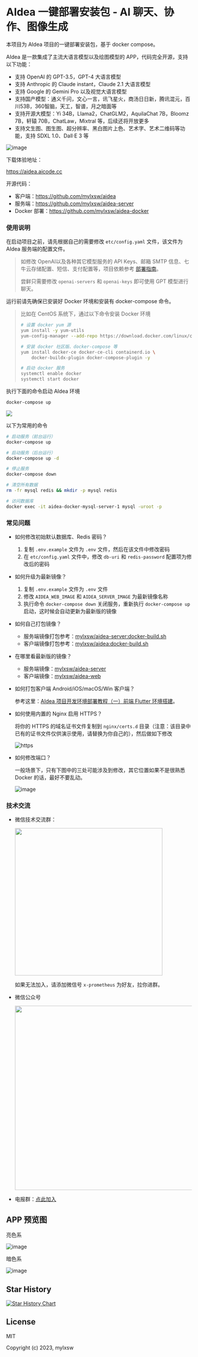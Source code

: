 # AIdea 一键部署安装包 - AI 聊天、协作、图像生成

本项目为 AIdea 项目的一键部署安装包，基于 docker compose。

AIdea 是一款集成了主流大语言模型以及绘图模型的 APP，代码完全开源，支持以下功能：

- 支持 OpenAI 的 GPT-3.5，GPT-4 大语言模型
- 支持 Anthropic 的 Claude instant，Claude 2.1 大语言模型
- 支持 Google 的 Gemini Pro 以及视觉大语言模型
- 支持国产模型：通义千问，文心一言，讯飞星火，商汤日日新，腾讯混元，百川53B，360智脑，天工，智谱，月之暗面等
- 支持开源大模型：Yi 34B，Llama2，ChatGLM2，AquilaChat 7B，Bloomz 7B，轩辕 70B，ChatLaw，Mixtral 等，后续还将开放更多
- 支持文生图、图生图、超分辨率、黑白图片上色、艺术字、艺术二维码等功能，支持 SDXL 1.0、Dall·E 3 等

![image](https://github.com/mylxsw/aidea/assets/2330911/297bfe8e-8b26-45b3-bc03-26bc81823211)

下载体验地址：

https://aidea.aicode.cc

开源代码：

- 客户端：https://github.com/mylxsw/aidea
- 服务端：https://github.com/mylxsw/aidea-server
- Docker 部署：https://github.com/mylxsw/aidea-docker


### 使用说明

在启动项目之前，请先根据自己的需要修改 `etc/config.yaml` 文件，该文件为 AIdea 服务端的配置文件。

> 如修改 OpenAI以及各种其它模型服务的 API Keys、邮箱 SMTP 信息、七牛云存储配置、短信、支付配置等，项目依赖参考 [部署指南](https://github.com/mylxsw/aidea-server/blob/main/docs/deploy.md#%E9%A1%B9%E7%9B%AE%E4%BE%9D%E8%B5%96)。
>
> 尝鲜只需要修改 `openai-servers` 和 `openai-keys` 即可使用 GPT 模型进行聊天。

运行前请先确保已安装好 Docker 环境和安装有 docker-compose 命令。

> 比如在 CentOS 系统下，通过以下命令安装 Docker 环境
> 
> ```bash
> # 设置 docker yum 源
> yum install -y yum-utils
> yum-config-manager --add-repo https://download.docker.com/linux/centos/docker-ce.repo
> 
> # 安装 docker 社区版、docker-compose 等
> yum install docker-ce docker-ce-cli containerd.io \
>     docker-buildx-plugin docker-compose-plugin -y
>
> # 启动 docker 服务
> systemctl enable docker
> systemctl start docker
> ```

执行下面的命令启动 AIdea 环境

```bash
docker-compose up
```

[![](./video-preview.png)](https://player.bilibili.com/player.html?aid=236534307&bvid=BV14e411Z7wG&cid=1348699022&p=1)

以下为常用的命令

```bash
# 启动服务（前台运行）
docker-compose up

# 启动服务（后台运行）
docker-compose up -d

# 停止服务
docker-compose down

# 清空所有数据
rm -fr mysql redis && mkdir -p mysql redis

# 访问数据库
docker exec -it aidea-docker-mysql-server-1 mysql -uroot -p
```

### 常见问题

- 如何修改初始默认数据库、Redis 密码？
    1. 复制 `.env.example` 文件为 `.env` 文件，然后在该文件中修改密码
    2. 在 `etc/config.yaml` 文件中，修改 `db-uri` 和 `redis-password` 配置项为修改后的密码

- 如何升级为最新镜像？
    1. 复制 `.env.example` 文件为 `.env` 文件
    2. 修改 `AIDEA_WEB_IMAGE` 和 `AIDEA_SERVER_IMAGE` 为最新镜像名称
    3. 执行命令 `docker-compose down` 关闭服务，重新执行 `docker-compose up` 启动，这时候会自动更新为最新版的镜像

- 如何自己打包镜像？
    - 服务端镜像打包参考：[mylxsw/aidea-server:docker-build.sh](https://github.com/mylxsw/aidea-server/blob/main/docker-build.sh)
    - 客户端镜像打包参考：[mylxsw/aidea:docker-build.sh](https://github.com/mylxsw/aidea/blob/main/docker-build.sh)

- 在哪里看最新版的镜像？
    - 服务端镜像：[mylxsw/aidea-server](https://hub.docker.com/r/mylxsw/aidea-server)
    - 客户端镜像：[mylxsw/aidea-web](https://hub.docker.com/r/mylxsw/aidea-web)

- 如何打包客户端 Android/iOS/macOS/Win 客户端？

    参考这里：[AIdea 项目开发环境部署教程（一）前端 Flutter 环境搭建](https://mp.weixin.qq.com/s?__biz=MzA3NTU1NDk4Mg==&mid=2454663555&idx=1&sn=8641dd19b37ef6b9805217a6f10faeda&chksm=88d5584abfa2d15cd08ff790ba9fd5444408f73343b3cceeee93cf91248e660f04bb6fd8d3eb&scene=178&cur_album_id=3204997940193296389#rd)。

- 如何使用内置的 Nginx 启用 HTTPS？

    将你的 HTTPS 的域名证书文件复制到 `nginx/certs.d` 目录（注意：该目录中已有的证书文件仅供演示使用，请替换为你自己的），然后做如下修改

    ![https](./https.jpg)
    
- 如何修改端口？

  一般场景下，只有下图中的三处可能涉及到修改，其它位置如果不是很熟悉 Docker 的话，最好不要乱动。

    ![image](https://github.com/mylxsw/aidea-docker/assets/2330911/1e7b2918-2681-4345-a1ea-6c5fefe8847e)


### 技术交流

- 微信技术交流群：

    <img src="https://github.com/mylxsw/aidea/assets/2330911/50e400ec-3e8d-4e39-a08b-874a2c527b6d" width="400"/>

    如果无法加入，请添加微信号 `x-prometheus` 为好友，拉你进群。

- 微信公众号

    <img src="https://github.com/mylxsw/aidea-server/assets/2330911/376a3b9f-eacd-45c6-9630-39eb720ba097" width="500" />

- 电报群：[点此加入](https://t.me/aideachat)

## APP 预览图

亮色系

![image](https://github.com/mylxsw/aidea-server/assets/2330911/9c9e878c-67ab-43d6-a9d0-84faf9a6a511)

暗色系

![image](https://github.com/mylxsw/aidea-server/assets/2330911/9e5cc989-4ef5-496b-ab4d-7b9d29793ce3)


## Star History

<a href="https://star-history.com/#mylxsw/aidea-docker">
  <picture>
    <source media="(prefers-color-scheme: dark)" srcset="https://api.star-history.com/svg?repos=mylxsw/aidea-docker&type=Date&theme=dark" />
    <source media="(prefers-color-scheme: light)" srcset="https://api.star-history.com/svg?repos=mylxsw/aidea-docker&type=Date" />
    <img alt="Star History Chart" src="https://api.star-history.com/svg?repos=mylxsw/aidea-docker&type=Date" />
  </picture>
</a>

## License

MIT

Copyright (c) 2023, mylxsw
